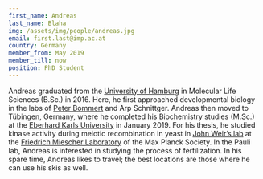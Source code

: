 ```yaml
---
first_name: Andreas
last_name: Blaha
img: /assets/img/people/andreas.jpg
email: first.last@imp.ac.at
country: Germany
member_from: May 2019
member_till: now
position: PhD Student
---
```

Andreas graduated from the [University of Hamburg](https://www.chemie.uni-hamburg.de/studium/bachelor/mls-bsc/studieninteressierte.html) in Molecular Life Sciences (B.Sc.) in 2016. Here, he first approached developmental biology in the labs of [Peter Bommert](https://www.biologie.uni-hamburg.de/en/forschung/molekular-und-zellbiologie/entwbio/ag-forschung/f-bommert.html) and Arp Schnittger. Andreas then moved to Tübingen, Germany, where he completed his Biochemistry studies (M.Sc.) at the [Eberhard Karls University](https://uni-tuebingen.de/de/30323) in January 2019. For his thesis, he studied kinase activity during meiotic recombination in yeast in [John Weir’s lab](http://www.weirlab.com/) at the [Friedrich Miescher Laboratory](http://www.fml.tuebingen.mpg.de/) of the Max Planck Society. In the Pauli lab, Andreas is interested in studying the process of fertilization. In his spare time, Andreas likes to travel; the best locations are those where he can use his skis as well.
